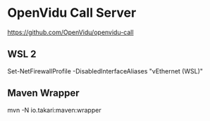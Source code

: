 # OpenVidu Call Server

<https://github.com/OpenVidu/openvidu-call>

## WSL 2

Set-NetFirewallProfile -DisabledInterfaceAliases "vEthernet (WSL)"

## Maven Wrapper

mvn -N io.takari:maven:wrapper
